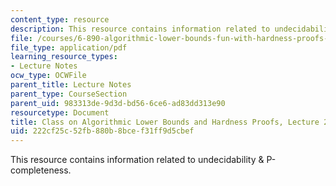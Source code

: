 ```yaml
---
content_type: resource
description: This resource contains information related to undecidability & P-completeness.
file: /courses/6-890-algorithmic-lower-bounds-fun-with-hardness-proofs-fall-2014/222cf25c52fb880b8bcef31ff9d5cbef_MIT6_890F14_L20.pdf
file_type: application/pdf
learning_resource_types:
- Lecture Notes
ocw_type: OCWFile
parent_title: Lecture Notes
parent_type: CourseSection
parent_uid: 983313de-9d3d-bd56-6ce6-ad83dd313e90
resourcetype: Document
title: Class on Algorithmic Lower Bounds and Hardness Proofs, Lecture 20 Notes
uid: 222cf25c-52fb-880b-8bce-f31ff9d5cbef
---
```

This resource contains information related to undecidability & P-completeness.